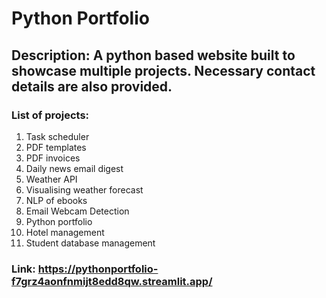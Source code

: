 # Python Portfolio

## Description: A python based website built to showcase multiple projects. Necessary contact details are also provided.


### List of projects:
1. Task scheduler
2. PDF templates
3. PDF invoices
4. Daily news email digest
5. Weather API
6. Visualising weather forecast
7. NLP of ebooks
8. Email Webcam Detection
9. Python portfolio
10. Hotel management
11. Student database management

### Link: https://pythonportfolio-f7grz4aonfnmijt8edd8qw.streamlit.app/
